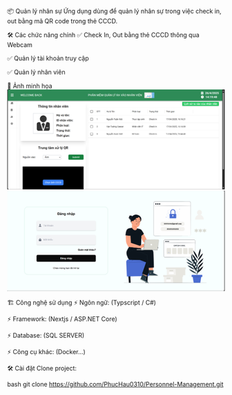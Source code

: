 📦 Quản lý nhân sự
Ứng dụng dùng để quản lý nhân sự trong việc check in, out bằng mã QR code trong thẻ CCCD.

🛠️ Các chức năng chính
✅ Check In, Out bằng thẻ CCCD thông qua Webcam

✅ Quản lý tài khoản truy cập

✅ Quản lý nhân viên

📸 Ảnh minh họa
![Trang chủ](home-page.png)
![Trang đăng nhập](login-page.png)

🏗️ Công nghệ sử dụng
⚡ Ngôn ngữ: (Typscript / C#)

⚡ Framework: (Nextjs / ASP.NET Core)

⚡ Database: (SQL SERVER)

⚡ Công cụ khác: (Docker...)

🛠️ Cài đặt
Clone project:

bash
git clone https://github.com/PhucHau0310/Personnel-Management.git
